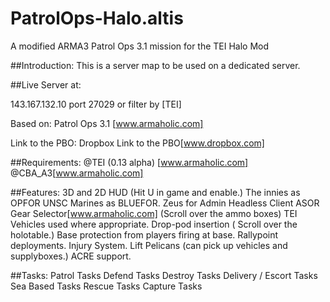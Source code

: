 # PatrolOps-Halo.altis
A modified ARMA3 Patrol Ops 3.1 mission for the TEI Halo Mod

##Introduction:
This is a server map to be used on a dedicated server. 

##Live Server at:

143.167.132.10 port 27029 or filter by [TEI] 

Based on: 
Patrol Ops 3.1 [www.armaholic.com] 

Link to the PBO: 
Dropbox Link to the PBO[www.dropbox.com] 

##Requirements:
@TEI (0.13 alpha) [www.armaholic.com] 
@CBA_A3[www.armaholic.com] 

##Features:
3D and 2D HUD (Hit U in game and enable.) 
The innies as OPFOR 
UNSC Marines as BLUEFOR. 
Zeus for Admin 
Headless Client 
ASOR Gear Selector[www.armaholic.com] (Scroll over the ammo boxes) 
TEI Vehicles used where appropriate. 
Drop-pod insertion ( Scroll over the holotable.) 
Base protection from players firing at base. 
Rallypoint deployments. 
Injury System. 
Lift Pelicans (can pick up vehicles and supplyboxes.) 
ACRE support. 

##Tasks:
Patrol Tasks 
Defend Tasks 
Destroy Tasks 
Delivery / Escort Tasks 
Sea Based Tasks 
Rescue Tasks 
Capture Tasks
